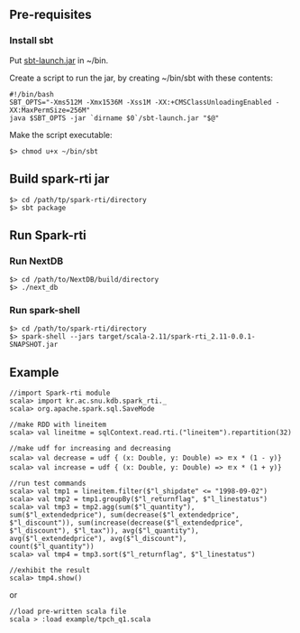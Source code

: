 ## Pre-requisites
### Install sbt
Put [sbt-launch.jar] in ~/bin.

Create a script to run the jar, by creating ~/bin/sbt with these contents:

    #!/bin/bash
    SBT_OPTS="-Xms512M -Xmx1536M -Xss1M -XX:+CMSClassUnloadingEnabled -XX:MaxPermSize=256M"
    java $SBT_OPTS -jar `dirname $0`/sbt-launch.jar "$@"
    
Make the script executable:

    $> chmod u+x ~/bin/sbt


## Build spark-rti jar
    $> cd /path/tp/spark-rti/directory
    $> sbt package


## Run Spark-rti
### Run NextDB
    $> cd /path/to/NextDB/build/directory
    $> ./next_db

### Run spark-shell
    $> cd /path/to/spark-rti/directory
    $> spark-shell --jars target/scala-2.11/spark-rti_2.11-0.0.1-SNAPSHOT.jar

## Example
    //import Spark-rti module
    scala> import kr.ac.snu.kdb.spark_rti._
    scala> org.apache.spark.sql.SaveMode

    //make RDD with lineitem
    scala> val lineitme = sqlContext.read.rti.("lineitem").repartition(32)

    //make udf for increasing and decreasing
    scala> val decrease = udf { (x: Double, y: Double) => ㅌx * (1 - y)}
    scala> val increase = udf { (x: Double, y: Double) => ㅌx * (1 + y)}

    //run test commands
    scala> val tmp1 = lineitem.filter($"l_shipdate" <= "1998-09-02")
    scala> val tmp2 = tmp1.groupBy($"l_returnflag", $"l_linestatus")
    scala> val tmp3 = tmp2.agg(sum($"l_quantity"), sum($"l_extendedprice"), sum(decrease($"l_extendedprice", $"l_discount")), sum(increase(decrease($"l_extendedprice", $"l_discount"), $"l_tax")), avg($"l_quantity"), avg($"l_extendedprice"), avg($"l_discount"),            count($"l_quantity"))
    scala> val tmp4 = tmp3.sort($"l_returnflag", $"l_linestatus")

    //exhibit the result
    scala> tmp4.show()

   or
    
    //load pre-written scala file
    scala > :load example/tpch_q1.scala
    
    
    
[sbt-launch.jar]: https://repo.typesafe.com/typesafe/ivy-releases/org.scala-sbt/sbt-launch/0.13.12/sbt-launch.jar
